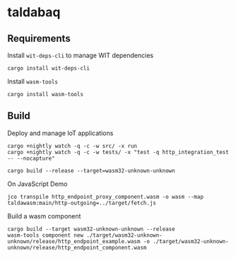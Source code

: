 # taldabaq

## Requirements

Install `wit-deps-cli` to manage WIT dependencies

```
cargo install wit-deps-cli
```

Install `wasm-tools`

```
cargo install wasm-tools
```

## Build

Deploy and manage IoT applications

```
cargo +nightly watch -q -c -w src/ -x run
cargo +nightly watch -q -c -w tests/ -x "test -q http_integration_test -- --nocapture"

cargo build --release --target=wasm32-unknown-unknown
```

On JavaScript Demo

```
jco transpile http_endpoint_proxy_component.wasm -o wasm --map taldawasm:main/http-outgoing=../target/fetch.js
```

Build a wasm component

```
cargo build --target wasm32-unknown-unknown --release
wasm-tools component new ./target/wasm32-unknown-unknown/release/http_endpoint_example.wasm -o ./target/wasm32-unknown-unknown/release/http_endpoint_component.wasm
```